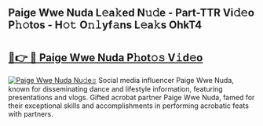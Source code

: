 ## Paige Wwe Nuda L𝚎a𝚔ed N𝚞𝚍e - Part-TTR Vi𝚍𝚎o P𝚑𝚘tos - H𝚘𝚝 O𝚗𝚕yf𝚊ns L𝚎a𝚔s OhkT4

# <h2><a href="http://kfeerb8.oniu.top/?m=Paige+Wwe+Nuda">🔗👉 🔴 Paige Wwe Nuda P𝚑ot𝚘𝚜 V𝚒d𝚎o</a></h2>

[![Paige Wwe Nuda Nu𝚍e𝚜](https://i.imgur.com/0qMVB7G.gif)](http://kfeerb8.oniu.top/?m=Paige+Wwe+Nuda)
Social media influencer Paige Wwe Nuda, known for disseminating dance and lifestyle information, featuring presentations and vlogs. Gifted acrobat partner Paige Wwe Nuda, famed for their exceptional skills and accomplishments in performing acrobatic feats with partners.  
